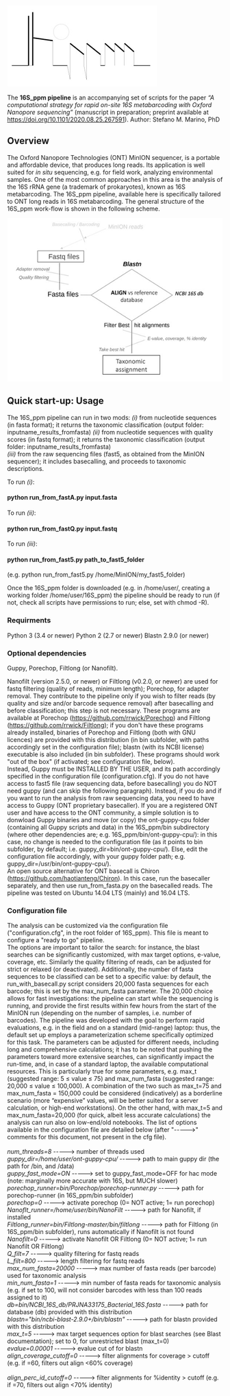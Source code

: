 
![Test Image 1](img/logo_temp0.jpg)

The  **16S_ppm pipeline** is an accompanying set of scripts for the paper *“A computational strategy for rapid on-site 16S metabarcoding with Oxford Nanopore sequencing”* (manuscript in preparation; preprint available at https://doi.org/10.1101/2020.08.25.267591). Author: Stefano M. Marino, PhD


## Overview

The Oxford Nanopore Technologies (ONT) MinION sequencer, is a portable and affordable device, that produces long reads. Its application is well suited for *in situ* sequencing, e.g. for field work, analyzing environmental samples. One of the most common approaches in this area is the analysis of the 16S rRNA gene (a trademark of prokaryotes), known as 16S metabarcoding. The  16S_ppm pipeline, available here is specifically tailored to ONT long reads in 16S metabarcoding. The general structure of the 16S_ppm work-flow is shown in the following scheme. 

![Test Image 2](img/Img_pipe_v3.jpg)
 

## Quick start-up: Usage
The 16S_ppm pipeline can run in two mods: 
*(i)* from nucleotide sequences (in fasta format); it returns the taxonomic classification (output folder: inputname_results_fromfasta) 
*(ii)* from nucleotide sequences with quality scores (in fastq format); it returns the taxonomic classification (output folder: inputname_results_fromfasta) \
*(iii)* from the raw sequencing files (fast5, as obtained from the MinION sequencer); it includes basecalling, and proceeds to taxonomic descriptions.

To run *(i)*: 
#### python run_from_fastA.py input.fasta    
To run *(ii)*: 
#### python run_from_fastQ.py input.fastq   
To run *(iii)*:
#### python run_from_fast5.py path_to_fast5_folder 
  (e.g. python run_from_fast5.py /home/MinION/my_fast5_folder)

Once the 16S_ppm folder is downloaded (e.g. in /home/user/, creating a working folder /home/user/16S_ppm) the pipeline should be ready to run (if not, check all scripts have permissions to run; else, set with chmod -R).

### Requirments
Python 3 (3.4 or newer)
Python 2 (2.7 or newer)
Blastn 2.9.0 (or newer)

### Optional dependencies 
Guppy, Porechop, Filtlong (or Nanofilt). 

Nanofilt (version 2.5.0, or newer) or Filtlong (v0.2.0, or newer) are used for fastq filtering (quality of reads, minimum length); Porechop, for adapter removal. 
They contribute to the pipeline only if you wish to filter reads (by quality and size and/or barcode sequence removal) after basecalling and before classification; this step is not necessary. These programs are available at Porechop (https://github.com/rrwick/Porechop) and Filtlong (https://github.com/rrwick/Filtlong); if you don't have these programs already installed, binaries of Porechop and Filtlong (both with GNU licences) are provided with this distribution (in bin subfolder, with paths accordingly set in the configuration file); blastn (with its NCBI license) executable is also included (in bin subfolder). These programs should work "out of the box" (if activated; see configuration file, below).
\
Instead, Guppy must be INSTALLED BY THE USER, and its path accordingly specified in the configuration file (configuration.cfg). If you do not have access to fast5 file (raw sequencing data, before basecalling) you do NOT need guppy (and can skip the following paragraph). Instead, if you do and if you want to run the analysis from  raw sequencing data, you need to have access to Guppy (ONT proprietary basecaller). 
If you are a registered ONT user and have access to the ONT community, a simple solution is to donwload Guppy binaries and move (or copy) the ont-guppy-cpu folder (containing all Guppy scripts and data) in the 16S_ppm/bin subdirectory (where other dependencies are; e.g. 16S_ppm/bin/ont-guppy-cpu/): in this case, no change is needed to the configuration file (as it points to bin subfolder, by default; i.e. guppy_dir=bin/ont-guppy-cpu/). Else, edit the configuration file accordingly, with your guppy folder path; e.g. guppy_dir=/usr/bin/ont-guppy-cpu/). 
\
An open source alternative for ONT basecall is Chiron (https://github.com/haotianteng/Chiron). In this case, run the basecaller separately, and then use run_from_fasta.py on the basecalled reads.
The pipeline was tested on Ubuntu 14.04 LTS (mainly) and 16.04 LTS.

### Configuration file 
The analysis can be customized via the configuration file ("configuration.cfg", in the root folder of 16S_ppm). This file is meant to configure a "ready to go" pipeline.\
The options are important to tailor the search: for instance, the blast searches can be significantly customized, with max target options, e-value, coverage, etc. Similarly the quality filtering of reads, can be adjusted for strict or relaxed (or deactivated). Additionally, the number of fasta sequences to be classified can be set to a specific value: by default, the run_with_basecall.py script considers 20,000 fasta sequences for each barcode; this is set by the max_num_fasta parameter. The 20,000 choice allows for fast investigations: the pipeline can start while the sequencing is running, and provide the first results within few hours from the start of the MinION run (depending on the number of samples, i.e. number of barcodes). The pipeline was developed with the goal to perform rapid evaluations, e.g. in the field and on a standard (mid-range) laptop: thus, the default set up employs a parameterization scheme specifically optimized for this task. The parameters can be adjusted for different needs, including long and comprehensive calculations; it has to be noted that pushing the parameters toward more extensive searches, can significantly impact the run-time, and, in case of a standard laptop, the available computational resources. This is particularly true for some parameters, e.g.  max_t  (suggested range:  5 ≤ value  ≤ 75) and max_num_fasta (suggested range:  20,000 ≤ value ≤ 100,000). A combination of the two such as max_t=75 and max_num_fasta = 150,000 could be considered (indicatively) as a borderline scenario (more “expensive” values, will  be better suited for a server calculation, or high-end workstations). On the other hand, with max_t=5 and max_num_fasta=20,000 (for quick, albeit less accurate calculations) the analysis can run also on low-end/old notebooks.
The list of options available in the configuration file are detailed below (after "----->" comments for this document, not present in the cfg file). 
\
\
*num_threads=8*  -----> number of threads used 
\
*guppy_dir=/home/user/ont-guppy-cpu/*       -----> path to main guppy dir (the path for /bin, and /data)
\
*guppy_fast_mode=ON*       -----> set to guppy_fast_mode=OFF for hac mode (note: marginally more accurate with 16S, but MUCH slower)
\
*porechop_runner=bin/Porechop/porechop-runner.py*      -----> path for porechop-runner (in 16S_ppm/bin subfolder)
\
*porechop=0*   -----> activate porechop (0= NOT active; 1= run porechop)
\
*Nanoflt_runner=/home/user/bin/NanoFilt* -----> path for Nanofilt, if installed
\
*Filtlong_runner=bin/Filtlong-master/bin/filtlong*	-----> path for Filtlong (in 16S_ppm/bin subfolder), runs automatically if Nanofilt is not found
\
*Nanofilt=0*	  -----> activate Nanofilt OR Filtlong (0= NOT active; 1= run Nanofilt OR Filtlong)
\
*Q_filt=7*		  -----> quality filtering for fastq reads 
\
*L_filt=800*	  -----> length filtering for fastq reads
\
*max_num_fasta=20000*   -----> max number of fasta reads (per barcode) used for taxonomic analysis
\
*min_num_fasta=1*   -----> min number of fasta reads for taxonomic analysis (e.g. if set to 100, will not consider barcodes with 								     less than 100 reads assigned to it)
\
*db=bin/NCBI_16S_db/PRJNA33175_Bacterial_16S.fasta* -----> path for database (db) provided with this distribution
\
*blastn="bin/ncbi-blast-2.9.0+/bin/blastn"* -----> path for blastn provided with this distribution
\
*max_t=5*	-----> max target sequences option for blast searches (see Blast documentation); set to 0, for unrestricted blast (max_t=0)
\
*evalue=0.00001*	-----> evalue cut of for blastn
\
*align_coverage_cutoff=0* -----> filter alignments for coverage > cutoff (e.g. if =60, filters out align <60% coverage)		
\
*align_perc_id_cutoff=0* -----> filter alignments for %identity > cutoff (e.g. if =70, filters out align <70% identity)





